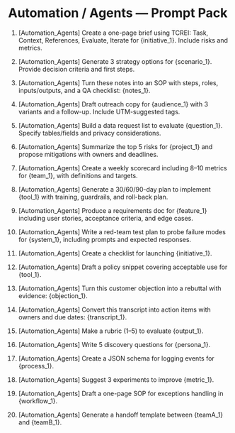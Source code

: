 # Automation / Agents — Prompt Pack

1. [Automation_Agents] Create a one-page brief using TCREI: Task, Context, References, Evaluate, Iterate for {initiative_1}. Include risks and metrics.

2. [Automation_Agents] Generate 3 strategy options for {scenario_1}. Provide decision criteria and first steps.

3. [Automation_Agents] Turn these notes into an SOP with steps, roles, inputs/outputs, and a QA checklist: {notes_1}.

4. [Automation_Agents] Draft outreach copy for {audience_1} with 3 variants and a follow-up. Include UTM-suggested tags.

5. [Automation_Agents] Build a data request list to evaluate {question_1}. Specify tables/fields and privacy considerations.

6. [Automation_Agents] Summarize the top 5 risks for {project_1} and propose mitigations with owners and deadlines.

7. [Automation_Agents] Create a weekly scorecard including 8–10 metrics for {team_1}, with definitions and targets.

8. [Automation_Agents] Generate a 30/60/90-day plan to implement {tool_1} with training, guardrails, and roll-back plan.

9. [Automation_Agents] Produce a requirements doc for {feature_1} including user stories, acceptance criteria, and edge cases.

10. [Automation_Agents] Write a red-team test plan to probe failure modes for {system_1}, including prompts and expected responses.

11. [Automation_Agents] Create a checklist for launching {initiative_1}.

12. [Automation_Agents] Draft a policy snippet covering acceptable use for {tool_1}.

13. [Automation_Agents] Turn this customer objection into a rebuttal with evidence: {objection_1}.

14. [Automation_Agents] Convert this transcript into action items with owners and due dates: {transcript_1}.

15. [Automation_Agents] Make a rubric (1–5) to evaluate {output_1}.

16. [Automation_Agents] Write 5 discovery questions for {persona_1}.

17. [Automation_Agents] Create a JSON schema for logging events for {process_1}.

18. [Automation_Agents] Suggest 3 experiments to improve {metric_1}.

19. [Automation_Agents] Draft a one-page SOP for exceptions handling in {workflow_1}.

20. [Automation_Agents] Generate a handoff template between {teamA_1} and {teamB_1}.
